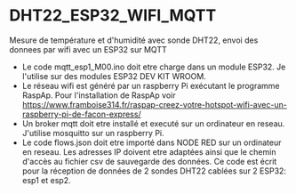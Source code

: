 # DHT22_ESP32_WIFI_MQTT
Mesure de température et d'humidité avec sonde DHT22, envoi des donnees par wifi avec un ESP32 sur MQTT
- Le code mqtt_esp1_M00.ino doit etre charge dans un module ESP32.
  Je l'utilise sur des modules ESP32 DEV KIT WROOM.
- Le réseau wifi est généré par un raspberry Pi exécutant le programme RaspAp. 
  Pour l'installation de RaspAp voir https://www.framboise314.fr/raspap-creez-votre-hotspot-wifi-avec-un-raspberry-pi-de-facon-express/
- Un broker mqtt doit etre installé et executé sur un ordinateur en reseau. J'utilise mosquitto sur un raspberry Pi.
- Le code flows.json doit etre importé dans NODE RED sur un ordinateur en reseau. 
  Les adresses IP doivent etre adaptées ainsi que le chemin d'accès au fichier csv de sauvegarde des données.
  Ce code est écrit pour la réception de données de 2 sondes DHT22 cablées sur 2 ESP32: esp1 et esp2.

